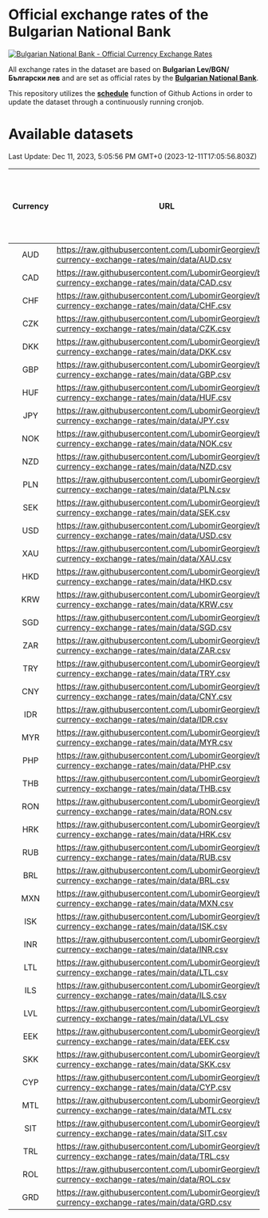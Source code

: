 # Official exchange rates of the Bulgarian National Bank

[![Bulgarian National Bank - Official Currency Exchange Rates](https://github.com/LubomirGeorgiev/bnb-currency-exchange-rates/actions/workflows/update-rates.yml/badge.svg?branch=main)](https://github.com/LubomirGeorgiev/bnb-currency-exchange-rates/actions/workflows/update-rates.yml)

All exchange rates in the dataset are based on **Bulgarian Lev/BGN/Български лев** and are set as official rates by the [**Bulgarian National Bank**](https://www.bnb.bg/Statistics/StExternalSector/StExchangeRates/StERForeignCurrencies/index.htm?toLang=_EN).

This repository utilizes the [**schedule**](https://docs.github.com/en/actions/reference/events-that-trigger-workflows) function of Github Actions in order to update the dataset through a continuously running cronjob.

# Available datasets

<!-- START LINKS (DO NOT EVER FU*ING DELETE THIS COMMENT FOR THE LOVE OF YOUR LIFE!!! IF YOU ARE CURIOS HOW IT WORKS, YOU CAN HAVE A LOOK AT ./src/updateReadme.ts) -->

Last Update: Dec 11, 2023, 5:05:56 PM GMT+0 (2023-12-11T17:05:56.803Z)

| Currency | URL                                                                                             | Number of records | Number of missing days that were filled in |
| :------: | ----------------------------------------------------------------------------------------------- | :---------------: | :----------------------------------------: |
|   AUD    | https://raw.githubusercontent.com/LubomirGeorgiev/bnb-currency-exchange-rates/main/data/AUD.csv |       9071        |                    2805                    |
|   CAD    | https://raw.githubusercontent.com/LubomirGeorgiev/bnb-currency-exchange-rates/main/data/CAD.csv |       9071        |                    2805                    |
|   CHF    | https://raw.githubusercontent.com/LubomirGeorgiev/bnb-currency-exchange-rates/main/data/CHF.csv |       9071        |                    2805                    |
|   CZK    | https://raw.githubusercontent.com/LubomirGeorgiev/bnb-currency-exchange-rates/main/data/CZK.csv |       9071        |                    2805                    |
|   DKK    | https://raw.githubusercontent.com/LubomirGeorgiev/bnb-currency-exchange-rates/main/data/DKK.csv |       9071        |                    2805                    |
|   GBP    | https://raw.githubusercontent.com/LubomirGeorgiev/bnb-currency-exchange-rates/main/data/GBP.csv |       9071        |                    2805                    |
|   HUF    | https://raw.githubusercontent.com/LubomirGeorgiev/bnb-currency-exchange-rates/main/data/HUF.csv |       9071        |                    2805                    |
|   JPY    | https://raw.githubusercontent.com/LubomirGeorgiev/bnb-currency-exchange-rates/main/data/JPY.csv |       9071        |                    2805                    |
|   NOK    | https://raw.githubusercontent.com/LubomirGeorgiev/bnb-currency-exchange-rates/main/data/NOK.csv |       9071        |                    2805                    |
|   NZD    | https://raw.githubusercontent.com/LubomirGeorgiev/bnb-currency-exchange-rates/main/data/NZD.csv |       9071        |                    2805                    |
|   PLN    | https://raw.githubusercontent.com/LubomirGeorgiev/bnb-currency-exchange-rates/main/data/PLN.csv |       9071        |                    2805                    |
|   SEK    | https://raw.githubusercontent.com/LubomirGeorgiev/bnb-currency-exchange-rates/main/data/SEK.csv |       9071        |                    2805                    |
|   USD    | https://raw.githubusercontent.com/LubomirGeorgiev/bnb-currency-exchange-rates/main/data/USD.csv |       9071        |                    2805                    |
|   XAU    | https://raw.githubusercontent.com/LubomirGeorgiev/bnb-currency-exchange-rates/main/data/XAU.csv |       9071        |                    2807                    |
|   HKD    | https://raw.githubusercontent.com/LubomirGeorgiev/bnb-currency-exchange-rates/main/data/HKD.csv |       8771        |                    2716                    |
|   KRW    | https://raw.githubusercontent.com/LubomirGeorgiev/bnb-currency-exchange-rates/main/data/KRW.csv |       8771        |                    2716                    |
|   SGD    | https://raw.githubusercontent.com/LubomirGeorgiev/bnb-currency-exchange-rates/main/data/SGD.csv |       8771        |                    2716                    |
|   ZAR    | https://raw.githubusercontent.com/LubomirGeorgiev/bnb-currency-exchange-rates/main/data/ZAR.csv |       8771        |                    2716                    |
|   TRY    | https://raw.githubusercontent.com/LubomirGeorgiev/bnb-currency-exchange-rates/main/data/TRY.csv |       7253        |                    2246                    |
|   CNY    | https://raw.githubusercontent.com/LubomirGeorgiev/bnb-currency-exchange-rates/main/data/CNY.csv |       7133        |                    2210                    |
|   IDR    | https://raw.githubusercontent.com/LubomirGeorgiev/bnb-currency-exchange-rates/main/data/IDR.csv |       7133        |                    2210                    |
|   MYR    | https://raw.githubusercontent.com/LubomirGeorgiev/bnb-currency-exchange-rates/main/data/MYR.csv |       7133        |                    2210                    |
|   PHP    | https://raw.githubusercontent.com/LubomirGeorgiev/bnb-currency-exchange-rates/main/data/PHP.csv |       7133        |                    2210                    |
|   THB    | https://raw.githubusercontent.com/LubomirGeorgiev/bnb-currency-exchange-rates/main/data/THB.csv |       7133        |                    2210                    |
|   RON    | https://raw.githubusercontent.com/LubomirGeorgiev/bnb-currency-exchange-rates/main/data/RON.csv |       7074        |                    2192                    |
|   HRK    | https://raw.githubusercontent.com/LubomirGeorgiev/bnb-currency-exchange-rates/main/data/HRK.csv |       6791        |                    2105                    |
|   RUB    | https://raw.githubusercontent.com/LubomirGeorgiev/bnb-currency-exchange-rates/main/data/RUB.csv |       6487        |                    2008                    |
|   BRL    | https://raw.githubusercontent.com/LubomirGeorgiev/bnb-currency-exchange-rates/main/data/BRL.csv |       6163        |                    1913                    |
|   MXN    | https://raw.githubusercontent.com/LubomirGeorgiev/bnb-currency-exchange-rates/main/data/MXN.csv |       6163        |                    1913                    |
|   ISK    | https://raw.githubusercontent.com/LubomirGeorgiev/bnb-currency-exchange-rates/main/data/ISK.csv |       6068        |                    1880                    |
|   INR    | https://raw.githubusercontent.com/LubomirGeorgiev/bnb-currency-exchange-rates/main/data/INR.csv |       5797        |                    1800                    |
|   LTL    | https://raw.githubusercontent.com/LubomirGeorgiev/bnb-currency-exchange-rates/main/data/LTL.csv |       5150        |                    1579                    |
|   ILS    | https://raw.githubusercontent.com/LubomirGeorgiev/bnb-currency-exchange-rates/main/data/ILS.csv |       5073        |                    1581                    |
|   LVL    | https://raw.githubusercontent.com/LubomirGeorgiev/bnb-currency-exchange-rates/main/data/LVL.csv |       4789        |                    1469                    |
|   EEK    | https://raw.githubusercontent.com/LubomirGeorgiev/bnb-currency-exchange-rates/main/data/EEK.csv |       3995        |                    1221                    |
|   SKK    | https://raw.githubusercontent.com/LubomirGeorgiev/bnb-currency-exchange-rates/main/data/SKK.csv |       2969        |                    911                     |
|   CYP    | https://raw.githubusercontent.com/LubomirGeorgiev/bnb-currency-exchange-rates/main/data/CYP.csv |       2904        |                    888                     |
|   MTL    | https://raw.githubusercontent.com/LubomirGeorgiev/bnb-currency-exchange-rates/main/data/MTL.csv |       2604        |                    799                     |
|   SIT    | https://raw.githubusercontent.com/LubomirGeorgiev/bnb-currency-exchange-rates/main/data/SIT.csv |       2542        |                    778                     |
|   TRL    | https://raw.githubusercontent.com/LubomirGeorgiev/bnb-currency-exchange-rates/main/data/TRL.csv |       1816        |                    557                     |
|   ROL    | https://raw.githubusercontent.com/LubomirGeorgiev/bnb-currency-exchange-rates/main/data/ROL.csv |       1697        |                    524                     |
|   GRD    | https://raw.githubusercontent.com/LubomirGeorgiev/bnb-currency-exchange-rates/main/data/GRD.csv |        357        |                    105                     |

<!-- END LINKS (DO NOT EVER FU*ING DELETE THIS COMMENT FOR THE LOVE OF YOUR LIFE!!! IF YOU ARE CURIOS HOW IT WORKS, YOU CAN HAVE A LOOK AT ./src/updateReadme.ts) -->
